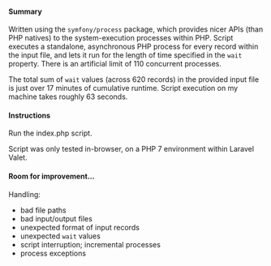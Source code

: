 #### Summary

Written using the `symfony/process` package, which provides nicer APIs (than PHP natives) to the system-execution processes within PHP. Script executes a standalone, asynchronous PHP process for every record within the input file, and lets it run for the length of time specified in the `wait` property. There is an artificial limit of 110 concurrent processes. 

The total sum of `wait` values (across 620 records) in the provided input file is just over 17 minutes of cumulative runtime. Script execution on my machine takes roughly 63 seconds.

#### Instructions

Run the index.php script. 

Script was only tested in-browser, on a PHP 7 environment within Laravel Valet.

#### Room for improvement...

Handling:

- bad file paths
- bad input/output files
- unexpected format of input records
- unexpected `wait` values
- script interruption; incremental processes
- process exceptions


